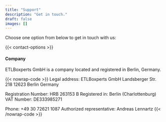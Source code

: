 ```yaml
---
title: "Support"
description: "Get in touch."
draft: false
images: []
---
```


Choose one option from below to get in touch with us:

{{< contact-options >}}

#### Company

ETLBoxperts GmbH is a company located and registered in Berlin, Germany.

{{< nowrap-code >}}
Legal address:
ETLBoxperts GmbH
Landsberger Str. 218
12623 Berlin
Germany

Registration Number: HRB 263153 B
Registered in: Berlin (Charlottenburg)
VAT Number: DE333985271

Phone: +49 30 72621 1087
Authorized representative: Andreas Lennartz
{{< /nowrap-code >}}

